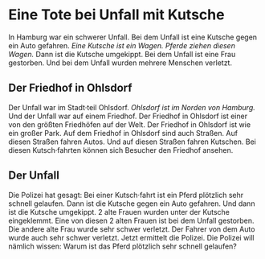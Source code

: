 # Eine Tote bei Unfall mit Kutsche

In Hamburg war ein schwerer Unfall. Bei dem Unfall ist eine Kutsche gegen ein Auto gefahren. 
*Eine Kutsche ist ein Wagen.* 
*Pferde ziehen diesen Wagen.* Dann ist die Kutsche umgekippt. Bei dem Unfall ist eine Frau gestorben. Und bei dem Unfall wurden mehrere Menschen verletzt. 

## Der Friedhof in Ohlsdorf
Der Unfall war im Stadt·teil Ohlsdorf. 
*Ohlsdorf ist im Norden von Hamburg.* Und der Unfall war auf einem Friedhof. Der Friedhof in Ohlsdorf ist einer von den größten Friedhöfen auf der Welt. Der Friedhof in Ohlsdorf ist wie ein großer Park. Auf dem Friedhof in Ohlsdorf sind auch Straßen. Auf diesen Straßen fahren Autos. Und auf diesen Straßen fahren Kutschen. Bei diesen Kutsch·fahrten können sich Besucher den Friedhof ansehen. 

## Der Unfall
Die Polizei hat gesagt: Bei einer Kutsch·fahrt ist ein Pferd plötzlich sehr schnell gelaufen. Dann ist die Kutsche gegen ein Auto gefahren. Und dann ist die Kutsche umgekippt. 2 alte Frauen wurden unter der Kutsche eingeklemmt. Eine von diesen 2 alten Frauen ist bei dem Unfall gestorben. Die andere alte Frau wurde sehr schwer verletzt. Der Fahrer von dem Auto wurde auch sehr schwer verletzt. 
Jetzt ermittelt die Polizei. Die Polizei will nämlich wissen: Warum ist das Pferd plötzlich sehr schnell gelaufen? 

